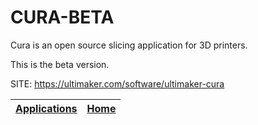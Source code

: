 # CURA-BETA

 Cura is an open source slicing application for 3D printers.
 
 This is the beta version.

 SITE: https://ultimaker.com/software/ultimaker-cura

 | [Applications](https://portable-linux-apps.github.io/apps.html) | [Home](https://portable-linux-apps.github.io)
 | --- | --- |
